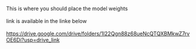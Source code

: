 This is where you should place the model weights <br><br>
link is available in the linke below<br><br>
https://drive.google.com/drive/folders/1I22Qgn88z68ueNcQTQXBMkwZ7rvOE6Di?usp=drive_link

